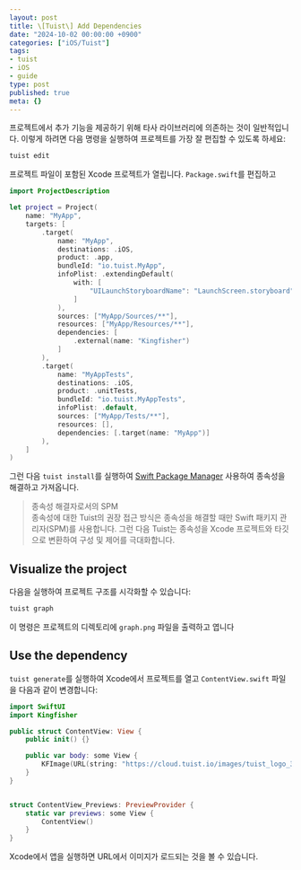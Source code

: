 ```yaml
---
layout: post
title: \[Tuist\] Add Dependencies
date: "2024-10-02 00:00:00 +0900"
categories: ["iOS/Tuist"]
tags:
- tuist
- iOS
- guide
type: post
published: true
meta: {}
---
```

프로젝트에서 추가 기능을 제공하기 위해 타사 라이브러리에 의존하는 것이 일반적입니다. 이렇게 하려면 다음 명령을 실행하여 프로젝트를 가장 잘 편집할 수 있도록 하세요:
```bash
tuist edit
```
프로젝트 파일이 포함된 Xcode 프로젝트가 열립니다. `Package.swift`를 편집하고
```swift
import ProjectDescription

let project = Project(
    name: "MyApp",
    targets: [
        .target(
            name: "MyApp",
            destinations: .iOS,
            product: .app,
            bundleId: "io.tuist.MyApp",
            infoPlist: .extendingDefault(
                with: [
                    "UILaunchStoryboardName": "LaunchScreen.storyboard",
                ]
            ),
            sources: ["MyApp/Sources/**"],
            resources: ["MyApp/Resources/**"],
            dependencies: [
                .external(name: "Kingfisher") 
            ]
        ),
        .target(
            name: "MyAppTests",
            destinations: .iOS,
            product: .unitTests,
            bundleId: "io.tuist.MyAppTests",
            infoPlist: .default,
            sources: ["MyApp/Tests/**"],
            resources: [],
            dependencies: [.target(name: "MyApp")]
        ),
    ]
)
```
그런 다음 `tuist install`를 실행하여 [Swift Package Manager](https://www.swift.org/documentation/package-manager/) 사용하여 종속성을 해결하고 가져옵니다.
>종속성 해결자로서의 SPM  
종속성에 대한 Tuist의 권장 접근 방식은 종속성을 해결할 때만 Swift 패키지 관리자(SPM)를 사용합니다. 그런 다음 Tuist는 종속성을 Xcode 프로젝트와 타깃으로 변환하여 구성 및 제어를 극대화합니다.
## Visualize the project
다음을 실행하여 프로젝트 구조를 시각화할 수 있습니다:
```bash
tuist graph
```
이 명령은 프로젝트의 디렉토리에 `graph.png` 파일을 출력하고 엽니다
## Use the dependency
`tuist generate`를 실행하여 Xcode에서 프로젝트를 열고 `ContentView.swift` 파일을 다음과 같이 변경합니다:
```swift
import SwiftUI
import Kingfisher

public struct ContentView: View {
    public init() {}

    public var body: some View {
        KFImage(URL(string: "https://cloud.tuist.io/images/tuist_logo_32x32@2x.png")!) 
    }
}


struct ContentView_Previews: PreviewProvider {
    static var previews: some View {
        ContentView()
    }
}
```
Xcode에서 앱을 실행하면 URL에서 이미지가 로드되는 것을 볼 수 있습니다.
